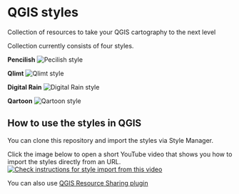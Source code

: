 # QGIS styles
Collection of resources to take your QGIS cartography to the next level

Collection currently consists of four styles.

**Pencilish**
![Pecilish style](https://github.com/tjukanovt/qgis_styles/blob/master/sample_images/pencilish_fi.png?raw=true)

**Qlimt**
![Qlimt style](https://github.com/tjukanovt/qgis_styles/blob/master/sample_images/qlimt_world.png?raw=true)

**Digital Rain**
![Digital Rain style](https://github.com/tjukanovt/qgis_styles/blob/master/sample_images/digital_rain.png?raw=true)

**Qartoon**
![Qartoon style](https://github.com/tjukanovt/qgis_styles/blob/master/sample_images/qartoon_usa.png?raw=true)


## How to use the styles in QGIS

You can clone this repository and import the styles via Style Manager.

Click the image below to open a short YouTube video that shows you how to import the styles directly from an URL.
[![Check instructions for style import from this video](http://i3.ytimg.com/vi/zZW97unRBRw/maxresdefault.jpg)](https://www.youtube.com/watch?v=zZW97unRBRw)

You can also use [QGIS Resource Sharing plugin](http://qgis-contribution.github.io/QGIS-ResourceSharing/author/repository-structure.html)
